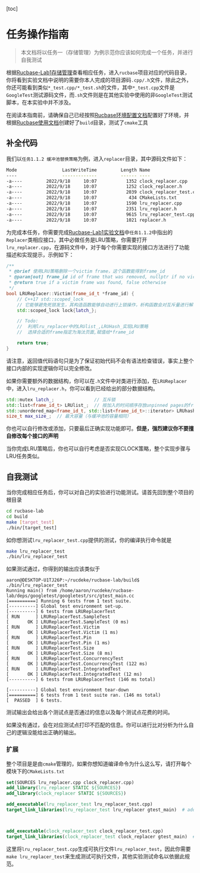 <!-- START doctoc generated TOC please keep comment here to allow auto update -->
<!-- DON'T EDIT THIS SECTION, INSTEAD RE-RUN doctoc TO UPDATE -->

[toc]

<!-- END doctoc generated TOC please keep comment here to allow auto update -->

# 任务操作指南

> 本文档将以任务一（存储管理）为例示范你应该如何完成一个任务，并进行自我测试

根据[Rucbase-Lab1存储管理](Rucbase-Lab1[实验文档].md)查看相应任务，进入`rucbase`项目对应的代码目录，你将看到实验文档中说明的需要你本人完成的项目源码`.cpp/.h`文件，除此之外，你还可能看到类似`*_test.cpp/*_test.sh`的文件，其中`*_test.cpp`文件是`GoogleTest`测试源码文件，而`.sh`文件则是在其他实验中使用的非`GoogleTest`测试脚本，在本实验中并不涉及。

在阅读本指南前，请确保自己已经按照[Rucbase环境配置文档](Rucbase环境配置文档.md)配置好了环境，并根据[Rucbase使用文档](Rucbase使用文档.md)创建好了`build`目录，测试了`cmake`工具

## 补全代码

我们以`任务1.1.2 缓冲池替换策略`为例，进入`replacer`目录，其中源码文件如下：

```bash
Mode                 LastWriteTime         Length Name
----                 -------------         ------ ----
-a----         2022/9/18     10:07           1352 clock_replacer.cpp
-a----         2022/9/18     10:07           1252 clock_replacer.h
-a----         2022/9/18     10:07           2039 clock_replacer_test.cpp
-a----         2022/9/18     10:07            434 CMakeLists.txt
-a----         2022/9/18     10:07           1590 lru_replacer.cpp
-a----         2022/9/18     10:07           2351 lru_replacer.h
-a----         2022/9/18     10:07           9615 lru_replacer_test.cpp
-a----         2022/9/18     10:07           1021 replacer.h
```

为完成本任务，你需要完成[Rucbase-Lab1实验文档](Rucbase-Lab1[实验文档].md)中`任务1.1.2`中指出的`Replacer`类相应接口，其中必做任务是LRU策略，你需要打开`lru_replacer.cpp`，在源码文件中，对于每个你需要实现的接口方法进行了功能描述和实现提示，示例如下：

```cpp
/**
 * @brief 使用LRU策略删除一个victim frame，这个函数能得到frame_id
 * @param[out] frame_id id of frame that was removed, nullptr if no victim was found
 * @return true if a victim frame was found, false otherwise
 */
bool LRUReplacer::Victim(frame_id_t *frame_id) {
    // C++17 std::scoped_lock
    // 它能够避免死锁发生，其构造函数能够自动进行上锁操作，析构函数会对互斥量进行解锁操作，保证线程安全。
    std::scoped_lock lock{latch_};

    // Todo:
    //  利用lru_replacer中的LRUlist_,LRUHash_实现LRU策略
    //  选择合适的frame指定为淘汰页面,赋值给*frame_id

    return true;
}
```

请注意，返回值代码语句只是为了保证初始代码不会有语法检查错误，事实上整个接口内部的实现逻辑你可以完全修改。

如果你需要额外的数据结构，你可以在`.h`文件中对类进行添加，在`LRUReplacer`中，进入`lru_replacer.h`，你可以看到已经给出的部分数据结构。

```cpp
std::mutex latch_;               // 互斥锁
std::list<frame_id_t> LRUlist_;  // 按加入的时间顺序存放unpinned pages的frame id，首部表示最近被访问
std::unordered_map<frame_id_t, std::list<frame_id_t>::iterator> LRUhash_;  // frame_id_t -> unpinned pages的frame id
size_t max_size_;  // 最大容量（与缓冲池的容量相同）
```

你也可以自行修改或添加，只要最后正确实现功能即可。**但是，强烈建议你不要擅自修改每个接口的声明**

当你完成LRU策略后，你也可以自行考虑是否实现CLOCK策略，整个实现步骤与LRU任务类似。



## 自我测试

当你完成相应任务后，你可以对自己的实验进行功能测试。请首先回到整个项目的根目录

```bash
cd rucbase-lab
cd build
make [target_test]
./bin/[target_test]
```

如你想测试`lru_replacer_test.cpp`提供的测试，你的编译执行命令就是

```bash
make lru_replacer_test
./bin/lru_replacer_test
```

如果测试通过，你得到的输出应该类似于

```
aaron@DESKTOP-U1TJ26P:~/rucdeke/rucbase-lab/build$ ./bin/lru_replacer_test 
Running main() from /home/aaron/rucdeke/rucbase-lab/deps/googletest/googletest/src/gtest_main.cc
[==========] Running 6 tests from 1 test suite.
[----------] Global test environment set-up.
[----------] 6 tests from LRUReplacerTest
[ RUN      ] LRUReplacerTest.SampleTest
[       OK ] LRUReplacerTest.SampleTest (0 ms)
[ RUN      ] LRUReplacerTest.Victim
[       OK ] LRUReplacerTest.Victim (1 ms)
[ RUN      ] LRUReplacerTest.Pin
[       OK ] LRUReplacerTest.Pin (1 ms)
[ RUN      ] LRUReplacerTest.Size
[       OK ] LRUReplacerTest.Size (8 ms)
[ RUN      ] LRUReplacerTest.ConcurrencyTest
[       OK ] LRUReplacerTest.ConcurrencyTest (122 ms)
[ RUN      ] LRUReplacerTest.IntegratedTest
[       OK ] LRUReplacerTest.IntegratedTest (12 ms)
[----------] 6 tests from LRUReplacerTest (146 ms total)

[----------] Global test environment tear-down
[==========] 6 tests from 1 test suite ran. (146 ms total)
[  PASSED  ] 6 tests.
```

测试输出会给出各个测试点是否通过的信息以及每个测试点花费的时间。

如果没有通过，会在对应测试点打印不匹配的信息。你可以进行比对分析为什么自己的逻辑没能给出正确的输出。

### 扩展

整个项目是是由`cmake`管理的，如果你想知道编译命令为什么这么写，请打开每个模块下的`CMakeLists.txt`

```cmake
set(SOURCES lru_replacer.cpp clock_replacer.cpp)
add_library(lru_replacer STATIC ${SOURCES})
add_library(clock_replacer STATIC ${SOURCES})

add_executable(lru_replacer_test lru_replacer_test.cpp)
target_link_libraries(lru_replacer_test lru_replacer gtest_main)  # add gtest



add_executable(clock_replacer_test clock_replacer_test.cpp)
target_link_libraries(clock_replacer_test clock_replacer gtest_main)  # add gtest
```

这里将`lru_replacer_test.cpp`生成可执行文件`lru_replacer_test`，因此你需要`make lru_replacer_test`来生成测试可执行文件，其他实验测试命名以依据此规范。